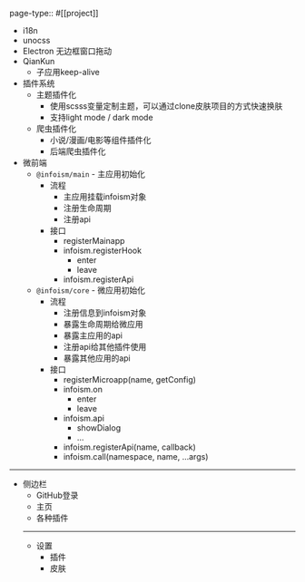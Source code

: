 page-type:: #[[project]]

- i18n
- unocss
- Electron 无边框窗口拖动
- QianKun
	- 子应用keep-alive
- 插件系统
	- 主题插件化
		- 使用scsss变量定制主题，可以通过clone皮肤项目的方式快速换肤
		- 支持light mode / dark mode
	- 爬虫插件化
		- 小说/漫画/电影等组件插件化
		- 后端爬虫插件化
- 微前端
	- `@infoism/main` - 主应用初始化
		- 流程
			- 主应用挂载infoism对象
			- 注册生命周期
			- 注册api
		- 接口
			- registerMainapp
			- infoism.registerHook
				- enter
				- leave
			- infoism.registerApi
	- `@infoism/core` - 微应用初始化
		- 流程
			- 注册信息到infoism对象
			- 暴露生命周期给微应用
			- 暴露主应用的api
			- 注册api给其他插件使用
			- 暴露其他应用的api
		- 接口
			- registerMicroapp(name, getConfig)
			- infoism.on
				- enter
				- leave
			- infoism.api
				- showDialog
				- ...
			- infoism.registerApi(name, callback)
			- infoism.call(namespace, name, ...args)
- ---
- 侧边栏
	- GitHub登录
	- 主页
	- 各种插件
	- ---
	- 设置
		- 插件
		- 皮肤